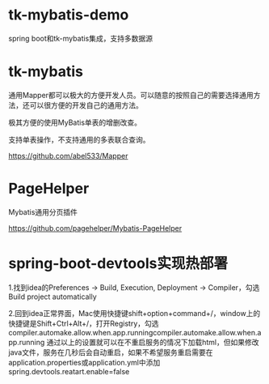 # tk-mybatis-demo

spring boot和tk-mybatis集成，支持多数据源

# tk-mybatis

通用Mapper都可以极大的方便开发人员。可以随意的按照自己的需要选择通用方法，还可以很方便的开发自己的通用方法。

极其方便的使用MyBatis单表的增删改查。

支持单表操作，不支持通用的多表联合查询。

https://github.com/abel533/Mapper

# PageHelper

Mybatis通用分页插件

https://github.com/pagehelper/Mybatis-PageHelper


# spring-boot-devtools实现热部署

1.找到idea的Preferences -> Build, Execution, Deployment -> Compiler，勾选Build project automatically

2.回到idea正常界面，Mac使用快捷键shift+option+command+/，window上的快捷键是Shift+Ctrl+Alt+/，打开Registry，勾选
compiler.automake.allow.when.app.runningcompiler.automake.allow.when.app.running
通过以上的设置就可以在不重启服务的情况下加载html，但如果修改java文件，服务在几秒后会自动重启，如果不希望服务重启需要在application.properties或application.yml中添加spring.devtools.reatart.enable=false
